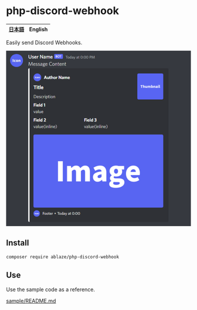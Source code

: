 # php-discord-webhook

<table>
    <thead>
        <tr>
            <th style="text-align:center">
                <a href="README.md">日本語</a>
            </th>
            <th style="text-align:center">
                <a>English</a>
            </th>
        </tr>
    </thead>
</table>

Easily send Discord Webhooks.

![sample](./docs/result.png)

## Install

```bash
composer require ablaze/php-discord-webhook
```

## Use

Use the sample code as a reference.

[sample/README.md](./sample/)
